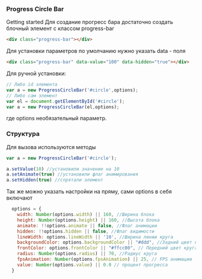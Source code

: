 ### Progress Circle Bar
Getting started
Для создание прогресс бара достаточно создать блочный элемент с классом progress-bar
```html
<div class="progress-bar"></div>
```
Для установки параметров по умолчанию нужно указать data - поля
```html
<div class="progress-bar" data-value="100" data-hidden="true"></div>
```
Для ручной установки:
```js
// Либо id элемента
var a = new ProgressCircleBar('#circle',options);
// Либо сам элемент
var el = document.getElementById('#circle');
var a = new ProgressCircleBar(el,options);
```
где options необязательный параметр.
### Структура
Для вызова используются методы
```js
var a = new ProgressCircleBar('#circle');

a.setValue(10) //установили значение на 10
a.setAnimate(true) //установили флаг анимирования
a.setHidden(true) //спрятали элемент
```
Так же можно указать настройки на пряму, сами options в себя включают
```js
  options = {
    width: Number(options.width) || 160, //Ширина блока
    height: Number(options.height) || 160, //Высота блока
    animate: !!options.animate || false, //Флаг анимации
    hidden: !!options.hidden || false, //Флаг видимости
    lineWidth: options.lineWidth || '10', //Ширина линии круга
    backgroundColor: options.backgroundColor || "#ddd", //Задний цвет круга
    frontColor: options.frontColor || "#ffcc00", // Передний цвет круга
    radius: Number(options.radius) || 70, //Радиус круга
    fpsAnimation: Number(options.fpsAnimation) || 25, // FPS анимации
    value: Number(options.value) || 0.0 // процент прогресса
  }
```
